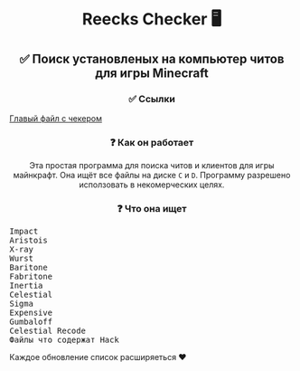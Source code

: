 <h1 align="center">Reecks Checker 🖥</h1>
<h2 align="center">✅ Поиск установленых на компьютер читов для игры Minecraft</h2>
<h3 align="center">✅ Ссылки</h3>
<a href="https://github.com/ReecksProducts/reeckscheck/blob/main/src/web/start.py" align="center">Главый файл с чекером</a>
<h3 align="center">❓ Как он работает</h3>
<p align="center">Эта простая программа для поиска читов и клиентов для игры майнкрафт. Она ищёт все файлы на диске <code>C</code> и <code>D</code>. Программу разрешено исползовать в некомерческих целях.</p>
<h3 align="center">❓ Что она ищет</h3>
<pre>
Impact
Aristois
X-ray
Wurst
Baritone
Fabritone
Inertia
Celestial
Sigma
Expensive
Gumbaloff
Celestial Recode
Файлы что содержат Hack
</pre>
Каждое обновление список расширяеться ❤
